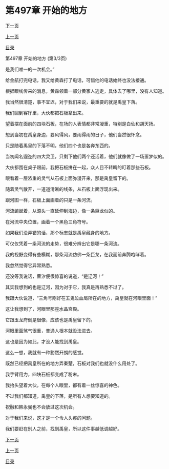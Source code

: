 <h1>第497章   开始的地方</h1>
            <div><p><a href="./1491_%E7%AC%AC498%E7%AB%A0_%E6%9C%AA%E5%8D%9C%E5%85%88%E7%9F%A5.md">下一页</a></p><p><a href="./1489_%E7%AC%AC497%E7%AB%A0_%E5%BC%80%E5%A7%8B%E7%9A%84%E5%9C%B0%E6%96%B9.md">上一页</a></p><p><a href="../">目录</a></p></div>
            <div><p>第497章   开始的地方 (第3/3页)</p><p>是我们唯一的一次机会。”</p><p>给金航打完电话，我又给黄森打了电话，可惜他的电话始终也没法接通。</p><p>根据眼线传来的消息，黄森领着一部分黄家人逃走，具体去了哪里，没有人知道。</p><p>我当然很清楚，事不宜迟，对于我们来说，最重要的就是禹皇下落。</p><p>我们回到客厅里，大伙都把石板拿出来。</p><p>望着摆在面前的四块石板，在场的人表情都非常凝重，特别是白仙和胡天扬。</p><p>想到当初在禹皇身边，要风得风，要雨得雨的日子，他们当然很怀念。</p><p>只是随着禹皇的下落不明，他们四个也是各奔东西的。</p><p>当初闻名遐迩的四大灵卫，只剩下他们两个还活着，他们就像做了一场噩梦似的。</p><p>大伙都围在桌子跟前，我把石板拼在一起，众人目不转睛的盯着那些石板。</p><p>眼看着一层浓重的灵气从石板上面弥漫开来，那是禹皇留下的。</p><p>随着灵气散开，一道道清晰的线条，从石板上面浮现出来。</p><p>跟河图一样，石板上面画着的只是一条河流。</p><p>河流蜿蜒着，从源头一直延伸到海边，像一条巨龙似的。</p><p>在河流中央位置，画着一个黑色三角符号。</p><p>如果我们没弄错的话，那个标志就是禹皇藏身的地方。</p><p>可仅仅凭着一条河流的走势，很难分辨出它是哪一条河流。</p><p>我的视野变得有些模糊，那条河流仿佛一条巨龙，在我面前奔腾咆哮着。</p><p>我忽然觉得它异常熟悉。</p><p>还没等我说话，曹汐便很惊喜的说道，“是辽河！”</p><p>其实我想到的也是辽河，因为对于它，我真是再熟悉不过了。</p><p>我跟大伙说道，“三角号刚好在五鬼泣血局所在的地方，禹皇就在河眼里面！”</p><p>这让我想到了，河眼里那座水晶宫殿。</p><p>它跟玉龙府倒是很像，应该也是禹皇留下的。</p><p>河眼里面煞气很重，普通人根本就没法进去。</p><p>这也是因为如此，才没人能找到禹皇。</p><p>这么一想，我就有一种豁然开朗的感觉。</p><p>既然已经把禹皇所在的地方弄秦楚，石板对我们也就没什么用处了。</p><p>我手臂用力，四块石板都变成了粉末。</p><p>我抬头望着大伙，在每个人眼里，都有着一丝惊喜的神色。</p><p>不过我们都知道，禹皇的下落，是所有人想要知道的。</p><p>祝融和韩永弼也不会放过这次机会。</p><p>对于我们来说，这才是一个令人头疼的问题。</p><p>我们要赶在别人之前，找到禹皇，所以这件事越低调越好。</p></div>
            <div><p><a href="./1491_%E7%AC%AC498%E7%AB%A0_%E6%9C%AA%E5%8D%9C%E5%85%88%E7%9F%A5.md">下一页</a></p><p><a href="./1489_%E7%AC%AC497%E7%AB%A0_%E5%BC%80%E5%A7%8B%E7%9A%84%E5%9C%B0%E6%96%B9.md">上一页</a></p><p><a href="../">目录</a></p></div>